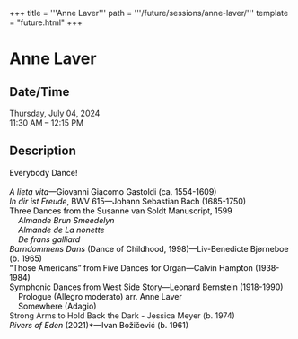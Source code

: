 +++
title = '''Anne Laver'''
path = '''/future/sessions/anne-laver/'''
template = "future.html"
+++

<h1>Anne Laver</h1>

<h2>Date/Time</h2>
<p>Thursday, July 04, 2024<br>
11:30 AM – 12:15 PM</p>
<h2>Description</h2>

<div class="ag87-crtemvc-hsbk"><div class="css-vsf5of"><p class="carina-rte-public-DraftStyleDefault-block"><span style="color: rgb(0,0,0);">Everybody Dance!</span><br> <br><span style="color: rgb(0,0,0);"><span style="font-style: italic;">A lieta vita</span>—Giovanni Giacomo Gastoldi (ca. 1554-1609)</span><br><span style="color: rgb(0,0,0);"><span style="font-style: italic;">In dir ist Freude</span>, BWV 615—Johann Sebastian Bach (1685-1750)</span><br><span style="color: rgb(0,0,0);">Three Dances from the Susanne van Soldt Manuscript, 1599</span><br>&nbsp; &nbsp; <span style="color: rgb(0,0,0);"><span style="font-style: italic;">Almande Brun Smeedelyn</span></span><br>&nbsp; &nbsp; <span style="color: rgb(0,0,0);"><span style="font-style: italic;">Almande de La nonette</span></span><br>&nbsp; &nbsp; <span style="color: rgb(0,0,0);"><span style="font-style: italic;">De frans galliard</span></span><br><span style="color: rgb(0,0,0);"><span style="font-style: italic;">Barndommens Dans</span></span> <span style="color: rgb(0,0,0);">(Dance of Childhood, 1998)—Liv-Benedicte Bjørneboe (b. 1965)</span><br><span style="color: rgb(0,0,0);">“Those Americans” from Five Dances for Organ—Calvin Hampton (1938-1984)</span><br><span style="color: rgb(0,0,0);">Symphonic Dances from West Side Story—Leonard Bernstein (1918-1990)</span><br>&nbsp; &nbsp; <span style="color: rgb(0,0,0);">Prologue (Allegro moderato)</span> <span style="color: rgb(0,0,0);">arr. Anne Laver</span><br>&nbsp; &nbsp; <span style="color: rgb(0,0,0);">Somewhere (Adagio)</span><br>Strong Arms to Hold Back the Dark - Jessica Meyer (b. 1974)<br><span style="color: rgb(0,0,0);"><span style="font-style: italic;">Rivers of Eden</span></span> <span style="color: rgb(0,0,0);">(2021)*—Ivan Božičević (b. 1961)</span></p></div></div>


